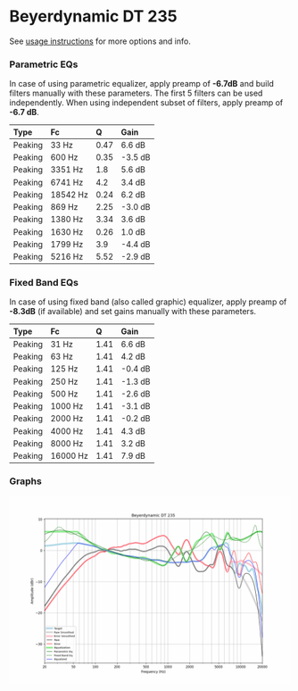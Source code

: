 # Beyerdynamic DT 235
See [usage instructions](https://github.com/jaakkopasanen/AutoEq#usage) for more options and info.

### Parametric EQs
In case of using parametric equalizer, apply preamp of **-6.7dB** and build filters manually
with these parameters. The first 5 filters can be used independently.
When using independent subset of filters, apply preamp of **-6.7 dB**.

| Type    | Fc       |    Q | Gain    |
|:--------|:---------|:-----|:--------|
| Peaking | 33 Hz    | 0.47 | 6.6 dB  |
| Peaking | 600 Hz   | 0.35 | -3.5 dB |
| Peaking | 3351 Hz  | 1.8  | 5.6 dB  |
| Peaking | 6741 Hz  | 4.2  | 3.4 dB  |
| Peaking | 18542 Hz | 0.24 | 6.2 dB  |
| Peaking | 869 Hz   | 2.25 | -3.0 dB |
| Peaking | 1380 Hz  | 3.34 | 3.6 dB  |
| Peaking | 1630 Hz  | 0.26 | 1.0 dB  |
| Peaking | 1799 Hz  | 3.9  | -4.4 dB |
| Peaking | 5216 Hz  | 5.52 | -2.9 dB |

### Fixed Band EQs
In case of using fixed band (also called graphic) equalizer, apply preamp of **-8.3dB**
(if available) and set gains manually with these parameters.

| Type    | Fc       |    Q | Gain    |
|:--------|:---------|:-----|:--------|
| Peaking | 31 Hz    | 1.41 | 6.6 dB  |
| Peaking | 63 Hz    | 1.41 | 4.2 dB  |
| Peaking | 125 Hz   | 1.41 | -0.4 dB |
| Peaking | 250 Hz   | 1.41 | -1.3 dB |
| Peaking | 500 Hz   | 1.41 | -2.6 dB |
| Peaking | 1000 Hz  | 1.41 | -3.1 dB |
| Peaking | 2000 Hz  | 1.41 | -0.2 dB |
| Peaking | 4000 Hz  | 1.41 | 4.3 dB  |
| Peaking | 8000 Hz  | 1.41 | 3.2 dB  |
| Peaking | 16000 Hz | 1.41 | 7.9 dB  |

### Graphs
![](./Beyerdynamic%20DT%20235.png)